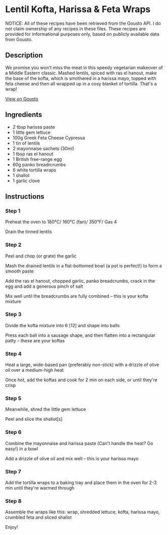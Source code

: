 # Lentil Kofta, Harissa & Feta Wraps 

NOTICE: All of these recipes have been retrieved from the Gousto API. I do not claim ownership of any recipes in these files. These recipes are provided for informational purposes only, based on publicly available data from Gousto.

## Description

We promise you won't miss the meat in this speedy vegetarian makeover of a Middle Eastern classic. Mashed lentils, spiced with ras el hanout, make the base of the kofta, which is smothered in a harissa mayo, topped with feta cheese and then all wrapped up in a cosy blanket of tortilla. That's a wrap!

[View on Gousto](https://www.gousto.co.uk/recipes/cookbook/lentil-kofta-harissa-feta-wraps)

## Ingredients

- 2 tbsp harissa paste
- 1 little gem lettuce
- 100g Greek Feta Cheese Cypressa
- 1 tin of lentils 
- 2 mayonnaise sachets (30ml)
- 1 tbsp ras el hanout
- 1 British free-range egg
- 60g panko breadrcrumbs
- 6 white tortilla wraps
- 1 shallot
- 1 garlic clove

## Instructions


### Step 1

Preheat the oven to 180&deg;C/ 160&deg;C (fan)/ 350&deg;F/ Gas 4


Drain the tinned&nbsp;lentils


### Step 2

Peel and chop (or grate) the garlic


Mash the drained&nbsp;lentils&nbsp;in a flat-bottomed bowl (a pot is perfect!) to form a smooth paste


Add the&nbsp;ras el hanout, chopped garlic, panko&nbsp;breadcrumbs,&nbsp;crack in the egg&nbsp;and add a generous pinch of salt


Mix well until the breadcrumbs are fully combined &ndash; this is your kofta mixture


### Step 3

Divide the kofta mixture into 6 <span class="text-danger">[12]</span>&nbsp;and shape into balls


Press each ball into a sausage shape, and then flatten&nbsp;into a rectangular patty &ndash; these are your koftas


### Step 4

Heat a large, wide-based pan (preferably non-stick)&nbsp;with a drizzle of olive oil over a medium-high heat&nbsp;


Once hot, add the koftas and cook for 2 min on each side, or until they're crisp


### Step 5

Meanwhile, shred the little gem&nbsp;lettuce


Peel and slice the shallot<span class="text-danger">[s]</span>


### Step 6

Combine the mayonnaise&nbsp;and harissa paste&nbsp;(Can't handle the heat? Go easy!)&nbsp;in a bowl


Add a drizzle of&nbsp;olive oil and mix well &ndash; this is your harissa mayo&nbsp;


### Step 7

Add the tortilla wraps&nbsp;to a baking tray and place them in the oven for 2-3 min until they're warmed through

### Step 8

Assemble the wraps like this: wrap, shredded&nbsp;lettuce, kofta, harissa mayo, crumbled feta and sliced&nbsp;shallot


Enjoy!

